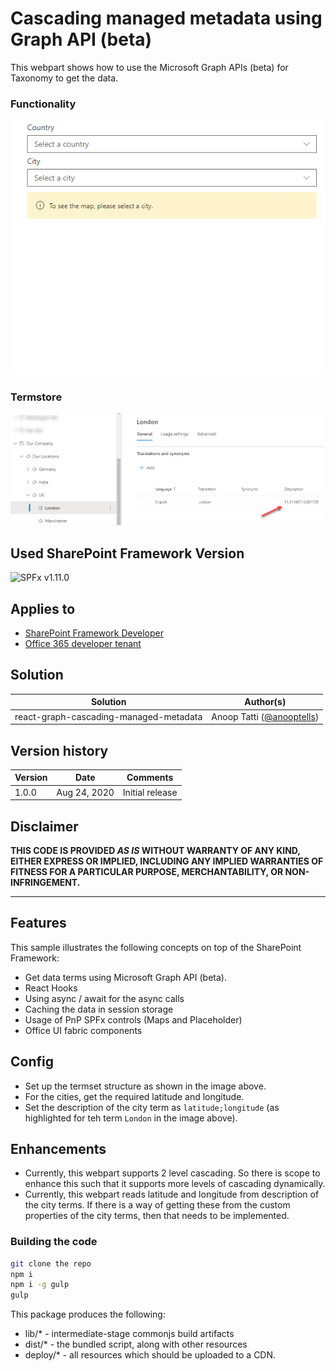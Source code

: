 # Cascading managed metadata using Graph API (beta)

This webpart shows how to use the Microsoft Graph APIs (beta) for Taxonomy to get the data.

### Functionality
![Cascading managed metadata](./assets/cmmd.gif)

### Termstore
![Term store](./assets/termstore.png)

## Used SharePoint Framework Version

![SPFx v1.11.0](https://img.shields.io/badge/SPFx-1.11.0-green.svg)

## Applies to

* [SharePoint Framework Developer](https://docs.microsoft.com/sharepoint/dev/spfx/sharepoint-framework-overview)
* [Office 365 developer tenant](https://docs.microsoft.com/sharepoint/dev/spfx/set-up-your-developer-tenant)

## Solution

Solution|Author(s)
--------|---------
react-graph-cascading-managed-metadata| Anoop Tatti ([@anooptells](https://twitter.com/anooptells))

## Version history

Version|Date|Comments
-------|----|--------
1.0.0|Aug 24, 2020|Initial release

## Disclaimer

**THIS CODE IS PROVIDED *AS IS* WITHOUT WARRANTY OF ANY KIND, EITHER EXPRESS OR IMPLIED, INCLUDING ANY IMPLIED WARRANTIES OF FITNESS FOR A PARTICULAR PURPOSE, MERCHANTABILITY, OR NON-INFRINGEMENT.**

---

## Features

This sample illustrates the following concepts on top of the SharePoint Framework:

* Get data terms using Microsoft Graph API (beta).
* React Hooks
* Using async / await for the async calls
* Caching the data in session storage
* Usage of PnP SPFx controls (Maps and Placeholder)
* Office UI fabric components

## Config

* Set up the termset structure as shown in the image above.
* For the cities, get the required latitude and longitude.
* Set the description of the city term as `latitude;longitude` (as highlighted for teh term `London` in the image above).

## Enhancements

* Currently, this webpart supports 2 level cascading. So there is scope to enhance this such that it supports more levels of cascading dynamically.
* Currently, this webpart reads latitude and longitude from description of the city terms. If there is a way of getting these from the custom properties of the city terms, then that needs to be implemented.

### Building the code

```bash
git clone the repo
npm i
npm i -g gulp
gulp
```

This package produces the following:

* lib/* - intermediate-stage commonjs build artifacts
* dist/* - the bundled script, along with other resources
* deploy/* - all resources which should be uploaded to a CDN.
